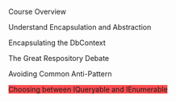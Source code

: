 Course Overview

Understand Encapsulation and Abstraction

Encapsulating the DbContext

The Great Respository Debate

Avoiding Common Anti-Pattern

<span style="background:#ff4d4f">Choosing between IQueryable and IEnumerable</span>
